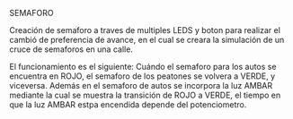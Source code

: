 SEMAFORO


Creación de semaforo a traves de multiples LEDS y boton para realizar el cambió de preferencia de avance, 
en el cual se creara la simulación de un cruce de semaforos en una calle.

El funcionamiento es el siguiente:
Cuándo el semaforo para los autos se encuentra en ROJO, el semaforo de los peatones se volvera a VERDE, y viceversa.
Además en el semaforo de autos se incorpora la luz AMBAR mediante la cual se muestra la transición de ROJO a VERDE, 
el tiempo en que la luz AMBAR estpa encendida depende del potenciometro. 


